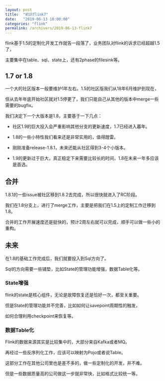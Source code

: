 ```yaml
---
layout: post
title:  "初识flink7"
date:   "2019-06-13 10:00:00"
categories: "flink"
permalink: /archivers/2019-06-13-flink7
---
```


flink基于1.5的定制化开发工作就告一段落了，业务团队对flink的诉求已经超越1.5了，

主要集中在table、sql、state上，还有2phase的filesink等。


## 1.7 or 1.8

一个大的社区版本一般要维护1年左右。1.5的社区版我们从18年6月维护到现在，

但从去年年底开始社区就对1.5停更了，我们只能自己从其他的版本中merge一些需要的bugfix。

我们决定下一个大版本是1.8，主要基于一下几点：

+ 社区1.9的巨大投入会严重影响其他分支的更新速度，1.7已经进入暮年。

+ 1.8的一些小特性我们看来还是非常实用的，值得蹚雷。

+ 刚刚准备release-1.8.1，未来还能从社区得到3-4个小版本。

+ 1.9的更新过于巨大，真正稳定下来需要比较长的时间，1.8在未来一年多应该是首选。


## 合并

1.8.1的一些issue被社区移到1.8.2去完成，所以很快就进入了RC阶段。

我们在1.8分支上，进行了merge工作，主要是把我们在1.5上的定制工作迁移到1.8。

合并的工作开展速度还是挺快的，预计2周左右就可以完成，顺手可以做一些小的重构。


## 未来

在1.8的基础工作完成后，我们就要投入到Sql方向了。

Sql的方向需要一些铺垫，比如State的管理功能增强，数据Table化等。


### State增强

flink的state是核心组件，无论是故障恢复还是恰好一次，都至关重要。

但是State的管理功能并不完善，比如如何让savepoint周期性的触发，

如何合理利用checkpoint来恢复等。


### 数据Table化

Flink的数据来源其实是比较集中的，大部分来自Kafka或者MQ。

再经过一些反序列化工作，应该可以映射为Pojo或者说Table。

这部分工作在其他公司里也是差不多的，做一些定制化的开发，并不难。

但是一些数据质量高的公司做这一步就非常快，比如格式比较统一等。
